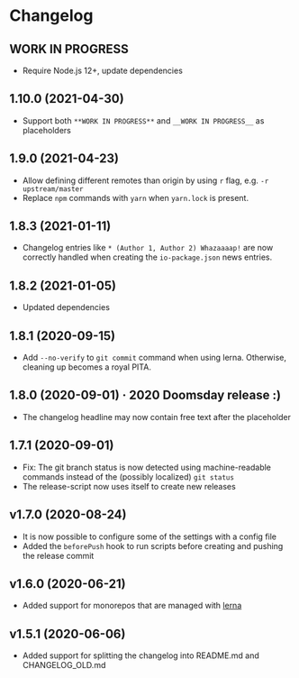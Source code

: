 # Changelog
<!--
    Placeholder for the next version (at the beginning of the line):
    ## **WORK IN PROGRESS**
-->
## **WORK IN PROGRESS**
* Require Node.js 12+, update dependencies

## 1.10.0 (2021-04-30)
* Support both `**WORK IN PROGRESS**` and `__WORK IN PROGRESS__` as placeholders

## 1.9.0 (2021-04-23)
* Allow defining different remotes than origin by using `r` flag, e.g. `-r upstream/master`
* Replace `npm` commands with `yarn` when `yarn.lock` is present.

## 1.8.3 (2021-01-11)
* Changelog entries like `* (Author 1, Author 2) Whazaaaap!` are now correctly handled when creating the `io-package.json` news entries.

## 1.8.2 (2021-01-05)
* Updated dependencies

## 1.8.1 (2020-09-15)
* Add `--no-verify` to `git commit` command when using lerna. Otherwise, cleaning up becomes a royal PITA.

## 1.8.0 (2020-09-01) · 2020 Doomsday release :)
* The changelog headline may now contain free text after the placeholder

## 1.7.1 (2020-09-01)
* Fix: The git branch status is now detected using machine-readable commands instead of the (possibly localized) `git status`
* The release-script now uses itself to create new releases

## v1.7.0 (2020-08-24)
* It is now possible to configure some of the settings with a config file
* Added the `beforePush` hook to run scripts before creating and pushing the release commit

## v1.6.0 (2020-06-21)
* Added support for monorepos that are managed with [lerna](https://github.com/lerna/lerna)

## v1.5.1 (2020-06-06)
* Added support for splitting the changelog into README.md and CHANGELOG_OLD.md
